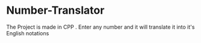 # Number-Translator
The Project is made in CPP . Enter any number and it will translate it into it's English notations
